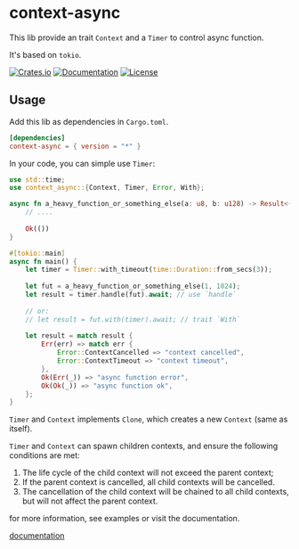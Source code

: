 # context-async

This lib provide an trait `Context` and a `Timer` to control async function.

It's based on `tokio`.

[![Crates.io](https://img.shields.io/crates/v/context-async)](https://crates.io/crates/context-async)
[![Documentation](https://docs.rs/context-async/badge.svg)](https://docs.rs/context-async)
[![License](https://img.shields.io/crates/l/context-async)](LICENSE)

## Usage

Add this lib as dependencies in `Cargo.toml`.

```toml
[dependencies]
context-async = { version = "*" }
```

In your code, you can simple use `Timer`:

```rust
use std::time;
use context_async::{Context, Timer, Error, With};

async fn a_heavy_function_or_something_else(a: u8, b: u128) -> Result<(), ()>{
    // ....
    
    Ok(())
}

#[tokio::main]
async fn main() {
    let timer = Timer::with_timeout(time::Duration::from_secs(3));
    
    let fut = a_heavy_function_or_something_else(1, 1024);
    let result = timer.handle(fut).await; // use `handle`
    
    // or:
    // let result = fut.with(timer).await; // trait `With`
    
    let result = match result {
        Err(err) => match err {
            Error::ContextCancelled => "context cancelled",
            Error::ContextTimeout => "context timeout",
        },
        Ok(Err(_)) => "async function error",
        Ok(Ok(_)) => "async function ok",
    };
}
```

`Timer` and `Context` implements `Clone`, which creates a new `Context` (same as itself).

`Timer` and `Context` can spawn children contexts, and ensure the following conditions are met:
1. The life cycle of the child context will not exceed the parent context;
2. If the parent context is cancelled, all child contexts will be cancelled.
3. The cancellation of the child context will be chained to all child contexts, but will not affect the parent context.

for more information, see examples or visit the documentation.

[documentation](https://docs.rs/context-async/latest/context_async/)
